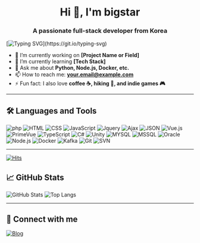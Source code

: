 <h1 align="center">Hi 👋, I'm bigstar</h1>
<h3 align="center">A passionate full-stack developer from Korea</h3>

[![Typing SVG](https://readme-typing-svg.demolab.com?font=Noto+Sans+KR&pause=1000&width=435&lines=%EA%B0%9C%EB%B0%9C%EC%9D%98+%EB%B0%B0%EC%9B%80%EC%9D%80+%EB%81%9D%EC%9D%B4+%EC%97%86%EB%8A%94+%EA%B2%83+%EA%B0%99%EC%8A%B5%EB%8B%88%EB%8B%A4.+;%EB%81%9D%EC%9D%B4+%EC%97%86%EB%8A%94+%EB%B0%B0%EC%9B%80%EC%9D%80;%EA%B0%9C%EB%B0%9C%EC%9E%90%EC%97%90%EA%B2%90+%EC%98%A4%ED%9E%88%EB%A0%A4+%EB%8D%94+%EC%A2%8B%EC%9D%80+%EC%9E%A5%EC%A0%90%EC%9D%B4%EC%9E%90%2C+;%EC%9E%90%EC%8B%A0%EC%9D%98+%EB%AC%B4%EA%B8%B0%EA%B0%80+%EC%95%84%EB%8B%90%EA%B9%8C+%EC%8B%B6%EC%8A%B5%EB%8B%88%EB%8B%A4.)](https://git.io/typing-svg)

- 🔭 I’m currently working on **[Project Name or Field]**
- 🌱 I’m currently learning **[Tech Stack]**
- 💬 Ask me about **Python, Node.js, Docker, etc.**
- 📫 How to reach me: **your.email@example.com**
- ⚡ Fun fact: I also love **coffee ☕, hiking 🥾, and indie games 🎮**

---

## 🛠️ Languages and Tools

![php](https://img.shields.io/badge/-php-333333?style=flat&logo=php)
![HTML](https://img.shields.io/badge/-HTML-333333?style=flat&logo=html)
![CSS](https://img.shields.io/badge/-CSS-333333?style=flat&logo=css)
![JavaScript](https://img.shields.io/badge/-JavaScript-333333?style=flat&logo=javascript)
![Jquery](https://img.shields.io/badge/-Jquery-333333?style=flat&logo=jquery)
![Ajax](https://img.shields.io/badge/-Ajax-333333?style=flat&logo=ajax)
![JSON](https://img.shields.io/badge/-JSON-333333?style=flat&logo=json)
![Vue.js](https://img.shields.io/badge/-Vue.js-333333?style=flat&logo=vue.js)
![PrimeVue](https://img.shields.io/badge/-PrimeVue-333333?style=flat&logo=primevue)
![TypeScript](https://img.shields.io/badge/-TypeScript-333333?style=flat&logo=typeScript)
![C#](https://img.shields.io/badge/-Csharp-333333?style=flat&logo=c#)
![Unity](https://img.shields.io/badge/-Unity-333333?style=flat&logo=unity)
![MYSQL](https://img.shields.io/badge/-MYSQL-333333?style=flat&logo=mysql)
![MSSQL](https://img.shields.io/badge/-MSSQL-333333?style=flat&logo=mssql)
![Oracle](https://img.shields.io/badge/-Oracle-333333?style=flat&logo=oracle)
![Node.js](https://img.shields.io/badge/-Node.js-333333?style=flat&logo=node.js)
![Docker](https://img.shields.io/badge/-Docker-333333?style=flat&logo=docker)
![Kafka](https://img.shields.io/badge/-Kafka-333333?style=flat&logo=kafka)
![Git](https://img.shields.io/badge/-Git-333333?style=flat&logo=git)
![SVN](https://img.shields.io/badge/-SVN-333333?style=flat&logo=svn)

---

[![Hits](https://hits.seeyoufarm.com/api/count/incr/badge.svg?url=https%3A%2F%2Fgithub.com%2Flhjbg0821&count_bg=%2379C83D&title_bg=%23555555&icon=&icon_color=%23E7E7E7&title=hits&edge_flat=false)](https://hits.seeyoufarm.com)

## 📈 GitHub Stats

![GitHub Stats](https://github-readme-stats.vercel.app/api?username=your-username&show_icons=true&theme=github_dark)
![Top Langs](https://github-readme-stats.vercel.app/api/top-langs/?username=your-username&layout=compact&theme=github_dark)

---

## 🤝 Connect with me

[![Blog](https://img.shields.io/badge/Blog-111111?style=flat&logo=tistory)](https://goldbigstar.tistory.com)
